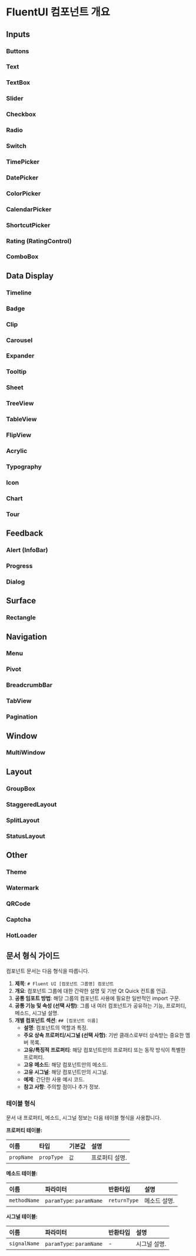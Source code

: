 # FluentUI 컴포넌트 개요

## Inputs
### Buttons
### Text
### TextBox
### Slider
### Checkbox
### Radio
### Switch
### TimePicker
### DatePicker
### ColorPicker
### CalendarPicker
### ShortcutPicker
### Rating (RatingControl)
### ComboBox

## Data Display
### Timeline
### Badge
### Clip
### Carousel
### Expander
### Tooltip
### Sheet
### TreeView
### TableView
### FlipView
### Acrylic
### Typography
### Icon
### Chart
### Tour


## Feedback
### Alert (InfoBar)
### Progress
### Dialog


## Surface
### Rectangle

## Navigation
### Menu
### Pivot
### BreadcrumbBar
### TabView
### Pagination

## Window
### MultiWindow

## Layout
### GroupBox
### StaggeredLayout
### SplitLayout
### StatusLayout

## Other
### Theme
### Watermark
### QRCode
### Captcha
### HotLoader

## 문서 형식 가이드

컴포넌트 문서는 다음 형식을 따릅니다.

1.  **제목**: `# Fluent UI [컴포넌트 그룹명] 컴포넌트`
2.  **개요**: 컴포넌트 그룹에 대한 간략한 설명 및 기반 Qt Quick 컨트롤 언급.
3.  **공통 임포트 방법**: 해당 그룹의 컴포넌트 사용에 필요한 일반적인 import 구문.
4.  **공통 기능 및 속성 (선택 사항)**: 그룹 내 여러 컴포넌트가 공유하는 기능, 프로퍼티, 메소드, 시그널 설명.
5.  **개별 컴포넌트 섹션**: `## [컴포넌트 이름]`
    *   **설명**: 컴포넌트의 역할과 특징.
    *   **주요 상속 프로퍼티/시그널 (선택 사항)**: 기반 클래스로부터 상속받는 중요한 멤버 목록.
    *   **고유/특징적 프로퍼티**: 해당 컴포넌트만의 프로퍼티 또는 동작 방식이 특별한 프로퍼티.
    *   **고유 메소드**: 해당 컴포넌트만의 메소드.
    *   **고유 시그널**: 해당 컴포넌트만의 시그널.
    *   **예제**: 간단한 사용 예시 코드.
    *   **참고 사항**: 주의할 점이나 추가 정보.

### 테이블 형식

문서 내 프로퍼티, 메소드, 시그널 정보는 다음 테이블 형식을 사용합니다.

**프로퍼티 테이블:**

| 이름     | 타입     | 기본값 | 설명           |
| :------- | :------- | :----- | :------------- |
| `propName` | `propType` | `값`   | 프로퍼티 설명. |

**메소드 테이블:**

| 이름         | 파라미터                   | 반환타입     | 설명         |
| :----------- | :------------------------- | :----------- | :----------- |
| `methodName` | `paramType`: `paramName` | `returnType` | 메소드 설명. |

**시그널 테이블:**

| 이름         | 파라미터                   | 반환타입 | 설명         |
| :----------- | :------------------------- | :------- | :----------- |
| `signalName` | `paramType`: `paramName` | -        | 시그널 설명. |
